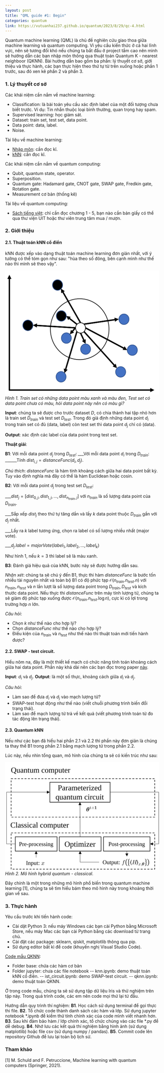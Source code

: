 ```yaml
---
layout: post
title: "QML guide #1: Begin"
categories: quantum
link: https://vutuanhai237.github.io/quantum/2023/8/29/qc-4.html
---
```


Quantum machine learning (QML) là chủ đề nghiên cứu giao thoa giữa machine learning và quantum computing. Vì yêu cầu kiến thức ở cả hai lĩnh vực, nên sẽ tương đối khó nếu chúng ta bắt đầu ở project tầm cao nên mình sẽ hướng dẫn các bạn nhập môn thông qua thuật toán Quantum K - nearest neighboor (QKNN). Bài hướng dẫn bao gồm ba phần: lý thuyết cơ sở, giới thiệu và thực hành, các bạn thực hiện theo thứ tự từ trên xuống hoặc phần 1 trước, sau đó xen kẽ phần 2 và phần 3.

### 1. Lý thuyết cơ sở

Các khái niệm cần nắm về machine learning:
- Classification: là bài toán yêu cầu xác định label của một đối tượng chưa biết trước. Ví dụ: Tin nhắn thuộc loại bình thường, quan trọng hay spam.
- Supervised learning: học giám sát.
- Dataset: train set, test set, data point.
- Data point: data, label.
- Noise.

Tài liệu về machine learning:
- [Nhập môn](https://machinelearningcoban.com/2016/12/27/categories/): cần đọc kĩ.
- [kNN](https://machinelearningcoban.com/2017/01/08/knn/): cần đọc kĩ.

Các khái niệm cần nắm về quantum computing:
- Qubit, quantum state, operator.
- Superposition.
- Quantum gate: Hadamard gate, CNOT gate, SWAP gate, Fredkin gate, Rotation gate.
- Measurement cơ bản (thống kê)

Tài liệu về quantum computing:
- [Sách tiếng việt](https://github.com/vutuanhai237/CourseMaterials/blob/master/BOQC-Basis%20of%20Quantum%20computing/Book/Quantum%20ComputingV2.pdf): chỉ cần đọc chương 1 - 5, bạn nào cần bản giấy có thể qua thư viện UIT hoặc thư viên trung tâm mua / mượn.

### 2. Giới thiệu

#### 2.1. Thuật toán kNN cổ điển

kNN được xếp vào dạng thuật toán machine learning đơn giản nhất, với ý tưởng có thể tóm gọn như sau: "hùa theo số đông, bên cạnh mình như thế nào thì mình sẽ theo vậy".

![](https://github.com/vutuanhai237/vutuanhai237.github.io/blob/master/assets/image/quantum-guide/knn.svg?raw=true)*Hình 1. Train set có những data point màu xanh và màu đen, Test set có data point chưa có màu, hỏi data point này nên có màu gì?*

**Input**: chúng ta sẽ được cho trước dataset $D$, có chia thành hai tập nhỏ hơn là train set $D_{train}$ và test set $D_{test}$. Trong đó giả định những data point $d_i$ trong train set có đủ (data, label) còn test set thì data point $d_j$ chỉ có (data).

**Output**: xác định các label của data point trong test set.

**Thuật giải**:

**B1**:
Với mỗi data point $d_j$ trong $D_{test}$:
___Với mỗi data point $d_i$ trong $D_{train}$:
______Tính $dist_{i,j} = distanceFunc(d_i, d_j)$.

*Chú thích*: $distanceFunc$ là hàm tính khoảng cách giữa hai data point bất kỳ. Tuy vào định nghĩa mà đây có thể là hàm Euclidean hoặc cosin.

**B2**: 
Với mỗi data point $d_j$ trong test set $D_{test}$:

___$dist_{j}=[dist_{0,j},dist_{1,j},...,dist_{n_{train},j}]$ với $n_{train}$ là số lượng data point của $D_{train}$.

___Sắp xếp $dist_{j}$ theo thứ tự tăng dần và lấy $k$ data point thuộc $D_{train}$ gần với $d_j$ nhất.

___Lấy ra $k$ label tương ứng, chọn ra label có số lượng nhiều nhất (major vote).

___$d_j.label=majorVote(label_1,label_2,...,label_k$) 

Như hình 1, nếu $k=3$ thì label sẽ là màu xanh.

**B3**: Đánh giá hiệu quả của kNN, bước này sẽ được hướng dẫn sau.

*Nhận xét*: chúng ta sẽ chú ý đến B1, thực thi hàm $distanceFunc$ là bước tốn nhiều tài nguyên nhất và toàn bộ B1 có độ phức tạp $\mathcal{O}(n_{train}.n_{test}.n)$ với $n_{train}, n_{test}$ và $n$ lần lượt là số lượng data point trong $D_{train}, D_{test}$ và kích thước data point. Nếu thực thi $distanceFunc$ trên máy tính lượng tử, chúng ta sẽ giảm độ phức tạp xuống được $\mathcal{O}(n_{train}.n_{test}.\log{n})$, cực kì có lợi trong trường hợp $n$ lớn.

*Câu hỏi*:
- Chọn $k$ như thế nào cho hợp lý?
- Chọn $distanceFunc$ như thế nào cho hợp lý?
- Điều kiện của $n_{train}$ và $n_{test}$ như thế nào thì thuật toán mới tiến hành được? 

#### 2.2. SWAP - test circuit.

Hiểu nôm na, đây là một thiết kế mạch có chức năng tính toán khoảng cách giữa hai data point. Phần này khá dài nên các bạn đọc trong paper [này](https://informatica.si/index.php/informatica/article/view/3608).

**Input**: $d_i$ và $d_j$.
**Output**: là một số thực, khoảng cách giữa $d_i$ và $d_j$.

*Câu hỏi*:
- Làm sao để đưa $d_i$ và $d_j$ vào mạch lượng tử?
- SWAP-test hoạt động như thế nào (viết chuỗi phương trình biến đổi trạng thái).
- Làm sao để mạch lượng tử trả về kết quả (viết phương trình toán tử đo tác động lên trạng thái).

#### 2.3. Quantum kNN

Nếu như các bạn đã hiểu hai phần 2.1 và 2.2 thì phần này đơn giản là chúng ta thay thế B1 trong phần 2.1 bằng mạch lượng tử trong phần 2.2.

Lúc này, nếu nhìn tổng quan, mô hình của chúng ta sẽ có kiến trúc như sau:

![image info](https://github.com/vutuanhai237/vutuanhai237.github.io/blob/master/assets/image/quantum-guide/hybrid.svg?raw=true)*Hình 2. Mô hình hybrid quantum - classical.*

Đây chính là một trong những mô hình phổ biến trong quantum machine learning [1], chúng ta sẽ tìm hiểu bám theo mô hình này trong khoảng thời gian về sau.

### 3. Thực hành

Yêu cầu trước khi tiến hành code:
- Cài dặt Python 3: nếu máy Windows các bạn cài Python bằng Microsoft Store, nếu máy Mac các bạn cài Python bằng các download từ trang chủ.
- Cài đặt các package: sklearn, qiskit, matplotlib thông qua pip.
- Sử dụng editor bất kì để code (khuyến nghị Visual Studio Code).

[Code mẫu QKNN](https://github.com/vutuanhai237/HybridQkNN): 
- Folder base: chứa các hàm cơ bản 
- Folder jupyter: chưa các file notebook
-- knn.ipynb: demo thuật toán kNN cổ điên.
-- ist_circuit.ipynb: demo SWAP-test circuit.
-- qknn.ipynb: demo thuật toán QKNN.

Ở trong code mẫu, chúng ta sẽ sử dụng tập dữ liệu Iris và thử nghiệm trên tập này. Trong quá trình code, các em nên code mọi thứ lại từ đầu.

Hướng dẫn quy trình thí nghiệm:
**B1**. Học cách sử dụng terminal để gọi thực thi file.
**B2**. Tổ chức code thành danh sách các hàm và lớp. Sử dụng jupyter notebook *.ipynb để kiểm thử tính chính xác của code mình viết nhanh hơn.
**B3**. Sau khi đảm bảo hàm / lớp chính xác, tổ chức chúng vào các file *.py để dễ debug.
**B4**. Nhớ lưu các kết quả thí nghiệm bằng hình ảnh (sử dụng matplotlib) hoặc file csv (sử dụng numpy / pandas).
**B5**. Commit code lên repository Github để lưu lại toàn bộ lịch sử. 


### Tham khảo

[1] M. Schuld and F. Petruccione, Machine learning with quantum computers (Springer, 2021).
 